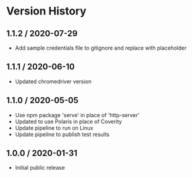 # Version History

## 1.1.2 / 2020-07-29

- Add sample credentials file to gitignore and replace with placeholder

## 1.1.1 / 2020-06-10

- Updated chromedriver version

## 1.1.0 / 2020-05-05

- Use npm package 'serve' in place of 'http-server'
- Updated to use Polaris in place of Coverity
- Update pipeline to run on Linux
- Update pipeline to publish test results

## 1.0.0 / 2020-01-31

- Initial public release
